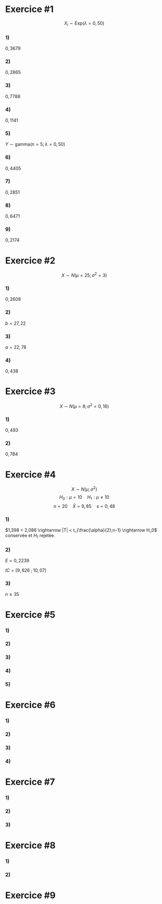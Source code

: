 # Exercice \#1
$$X_i \sim \text{Exp}(\lambda = 0,50)$$
### 1)
$0,3679$
### 2) 
$0,2865$
### 3) 
$0,7788$
### 4) 
$0,1141$
### 5) 
$Y \sim \text{gamma}(n = 5 ; \lambda = 0,50)$
### 6) 
$0,4405$
### 7) 
$0,2851$
### 8) 
$0,6471$
### 9) 
$0,2174$

# Exercice \#2
$$X \sim N(\mu = 25 ; \sigma^2 = 3)$$

### 1)
$0,2608$

### 2)
$b = 27,22$
### 3)
$a = 22,78$
### 4) 
$0,438$

# Exercice \#3
$$X \sim N(\mu = 8 ; \sigma^2 = 0,16)$$
### 1)
$0,493$
### 2)
$0,784$

# Exercice \#4
$$X \sim N(\mu ; \sigma^2)$$
$$H_0 : \mu = 10 \quad H_1 : \mu \neq 10$$
$$n = 20 \quad \bar{X} = 9,85 \quad s = 0,48$$
### 1)
$1,398 < 2,086 \rightarrow |T| < t_{\frac{\alpha}{2};n-1} \rightarrow H_0$ conservée et $H_1$ rejetée.
### 2)
$E = 0,2239$

$IC = [9,626 \ ; 10,07]$

### 3)
$n \geq 35$

# Exercice \#5
### 1)

### 2)

### 3)

### 4)

### 5)

# Exercice \#6
### 1)

### 2)

### 3)

### 4)

# Exercice \#7
### 1)

### 2)

### 3)

# Exercice \#8
### 1)

### 2)

# Exercice \#9

